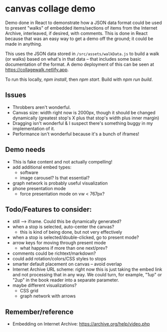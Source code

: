 # canvas collage demo

Demo done in React to demonstrate how a JSON data format could be used to present "walks" of embedded items/sections of items from the Internet Archive, interleaved, if desired, with comments. This is done in React because that was an easy way to get a demo off the ground; it could be made in anything.

This uses the JSON data stored in `/src/assets/walkData.js` to build a walk (or walks) based on what's in that data – that includes some basic documentation of the format. A demo deployment of this can be seen at https://collagewalk.netlify.app.

To run this locally, _npm install_, then _npm start_. Build with _npm run build_.

## Issues

 - Throbbers aren't wonderful.
 - Canvas size: width right now is 2000px, though it should be changed dynamically (greatest stop's X plus that stop's width plus inner margin)
 - Dragging isn't wonderful & I suspect there's something buggy in my implementation of it.
 - Performance isn't wonderful because it's a bunch of iframes! 

## Demo needs

 - This is fake content and not actually compelling! 
 - add additional embed types:
   - software
   - image carousel? Is that essential?
 - graph network is probably useful visualization
 - phone presentation mode
   - force presentation mode on vw < 767px?

## Todo/Features to consider:

 - still —> iframe. Could this be dynamically generated?
 - when a stop is selected, auto-center the canvas?
   - this is kind of being done, but not very effectively
 - when a stop is selected/double-clicked, go to present mode?
 - arrow keys for moving through present mode
   - what happens if more than one next/prev?
 - comments could be richtext/markdown?
 - could add rotation/colors/CSS styles to stops
 - smarter default placement on canvas – avoid overlap
 - Internet Archive URL scheme: right now this is just taking the embed link and not processing that in any way. We could turn, for example, "1up" or "2up" in the book reader into a separate parameter.
 - maybe different visualizations?
   - CSS grid
   - graph network with arrows

## Remember/reference

 * Embedding on Internet Archive: https://archive.org/help/video.php